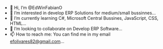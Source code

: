 - 👋 Hi, I’m @EdWinFabianO
- 👀 I’m interested in develop ERP Solutions for medium/small bussinnes...
- 🌱 I’m currently learning C#, Microsoft Central Bussines, JavaScript, CSS, HTML...
- 💞️ I’m looking to collaborate on Develop ERP Software...
- 📫 How to reach me: You can find me in my email efolivares82@gmail.com...

<!---
EdWinFabianO/EdWinFabianO is a ✨ special ✨ repository because its `README.md` (this file) appears on your GitHub profile.
You can click the Preview link to take a look at your changes.
--->
